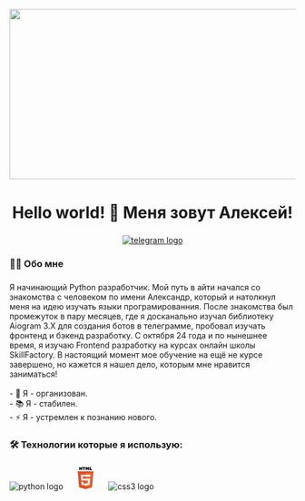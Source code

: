 <br clear="both">

<div align="center">
  <img height="300" width="600" src="https://user-images.githubusercontent.com/74038190/225813708-98b745f2-7d22-48cf-9150-083f1b00d6c9.gif"  />
</div>

###

<h1 align="center">Hello world! 👋 Меня зовут Алексей!</h1>

###

<div align="center">
  <a href="https://t.me/HEB3AuMHOCTbxKISSMEETOSKY" target="_blank">
    <img src="https://img.shields.io/static/v1?message=Telegram&logo=telegram&label=&color=2CA5E0&logoColor=white&labelColor=&style=for-the-badge" height="25" alt="telegram logo"  />
  </a>
</div>

###


<h3 align="left">👩‍💻  Обо мне</h3>

###

<p align="left">Я начинающий Python разработчик. Мой путь в айти начался со знакомства с человеком по имени Александр, который и натолкнул меня на идею изучать языки програмированния. После знакомства был промежуток в пару месяцев, где я досканально изучал библиотеку Aiogram 3.X для создания ботов в телеграмме, пробовал изучать фронтенд и бэкенд разработку. С октября 24 года и по нынешнее время, я изучаю Frontend разработку на курсах онлайн школы SkillFactory. В настоящий момент мое обучение на ещё не курсе завершено, но кажется я нашел дело, которым мне нравится заниматься!<br><br>- 🔭 Я - организован.<br>- 📚 Я - стабилен.<br>- ⚡ Я - устремлен к познанию нового.</p>



###

<h3 align="left">🛠 Технологии которые я использую:</h3>

###

<div align="left">
  <img src="https://skillicons.dev/icons?i=py" height="40" alt="python logo"  />
  <img width="12" />
  <img src="https://github.com/devicons/devicon/blob/v2.16.0/icons/html5/html5-original-wordmark.svg" height="40" alt="html5 logo"  />
  <img width="12" />
  <img src="https://cdn.jsdelivr.net/gh/devicons/devicon/icons/css3/css3-original.svg" height="40" alt="css3 logo"  />
  <img width="12" />
</div>

###

